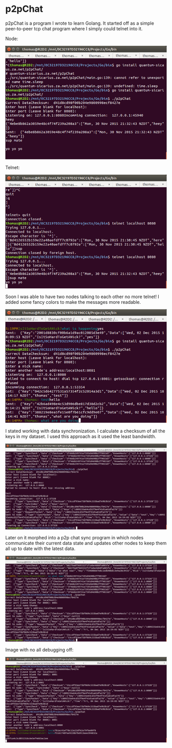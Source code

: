 # p2pChat
p2pChat is a program I wrote to learn Golang. It started off as a simple peer-to-peer tcp chat program where I simply could telnet into it.

Node:

![alt tag](https://raw.githubusercontent.com/Quantum-Sicarius/p2pChat/master/screenshots/Screenshot%20from%202015-11-30%2021-33-31.png)

Telnet:

![alt tag](https://raw.githubusercontent.com/Quantum-Sicarius/p2pChat/master/screenshots/Screenshot%20from%202015-11-30%2021-34-26.png)

Soon I was able to have two nodes talking to each other no more telnet! I added some fancy colors to make the messages more readable.

![alt tag](https://github.com/Quantum-Sicarius/p2pChat/blob/master/screenshots/Screenshot%20from%202015-12-02%2018-14-52.png)

I stated working with data synchronization. I calculate a checksum of all the keys in my dataset. I used this approach as it used the least bandwidth.

![alt tag](https://github.com/Quantum-Sicarius/p2pChat/blob/master/screenshots/Screenshot%20from%202015-12-04%2016-59-49.png)

Later on it morphed into a p2p chat sync program in which nodes communicate their current data state and updates other nodes to keep them all up to date with the latest data.

![alt tag](https://github.com/Quantum-Sicarius/p2pChat/blob/master/screenshots/Screenshot%20from%202015-12-04%2016-59-52.png)

Image with no all debugging off:

![alt tag](https://github.com/Quantum-Sicarius/p2pChat/blob/master/screenshots/Screenshot%20from%202015-12-04%2017-07-55.png)
